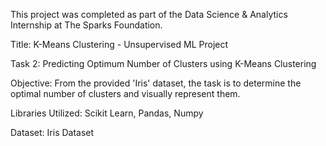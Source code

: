 This project was completed as part of the Data Science & Analytics Internship at The Sparks Foundation.

Title: K-Means Clustering - Unsupervised ML Project

Task 2: Predicting Optimum Number of Clusters using K-Means Clustering

Objective: From the provided 'Iris' dataset, the task is to determine the optimal number of clusters and visually represent them.

Libraries Utilized: Scikit Learn, Pandas, Numpy

Dataset: Iris Dataset
